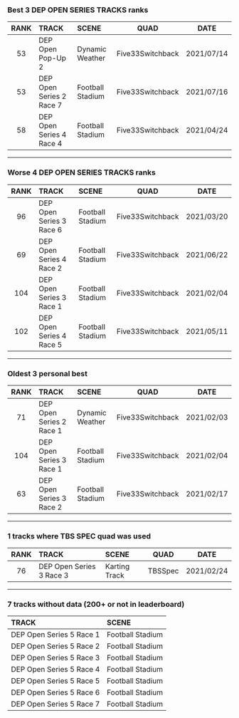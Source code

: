 ### Best 3 DEP OPEN SERIES TRACKS ranks
|RANK|TRACK|SCENE|QUAD|DATE|
|:---:|:---|:---|:---:|:---:|
|53|DEP Open Pop-Up 2|Dynamic Weather|Five33Switchback|2021/07/14|
|53|DEP Open Series 2 Race 7|Football Stadium|Five33Switchback|2021/07/16|
|58|DEP Open Series 4 Race 4|Football Stadium|Five33Switchback|2021/04/24|
---
### Worse 4 DEP OPEN SERIES TRACKS ranks
|RANK|TRACK|SCENE|QUAD|DATE|
|:---:|:---|:---|:---:|:---:|
|96|DEP Open Series 3 Race 6|Football Stadium|Five33Switchback|2021/03/20|
|69|DEP Open Series 4 Race 2|Football Stadium|Five33Switchback|2021/06/22|
|104|DEP Open Series 3 Race 1|Football Stadium|Five33Switchback|2021/02/04|
|102|DEP Open Series 4 Race 5|Football Stadium|Five33Switchback|2021/05/11|
---
### Oldest 3 personal best
|RANK|TRACK|SCENE|QUAD|DATE|
|:---:|:---|:---|:---:|:---:|
|71|DEP Open Series 2 Race 1|Dynamic Weather|Five33Switchback|2021/02/03|
|104|DEP Open Series 3 Race 1|Football Stadium|Five33Switchback|2021/02/04|
|63|DEP Open Series 3 Race 2|Football Stadium|Five33Switchback|2021/02/17|
---
### 1 tracks where TBS SPEC quad was used
|RANK|TRACK|SCENE|QUAD|DATE|
|:---:|:---|:---|:---:|:---:|
|76|DEP Open Series 3 Race 3|Karting Track|TBSSpec|2021/02/24|
---
### 7 tracks without data (200+ or not in leaderboard)
|TRACK|SCENE|
|:---|:---|
|DEP Open Series 5 Race 1|Football Stadium|
|DEP Open Series 5 Race 2|Football Stadium|
|DEP Open Series 5 Race 3|Football Stadium|
|DEP Open Series 5 Race 4|Football Stadium|
|DEP Open Series 5 Race 5|Football Stadium|
|DEP Open Series 5 Race 6|Football Stadium|
|DEP Open Series 5 Race 7|Football Stadium|
